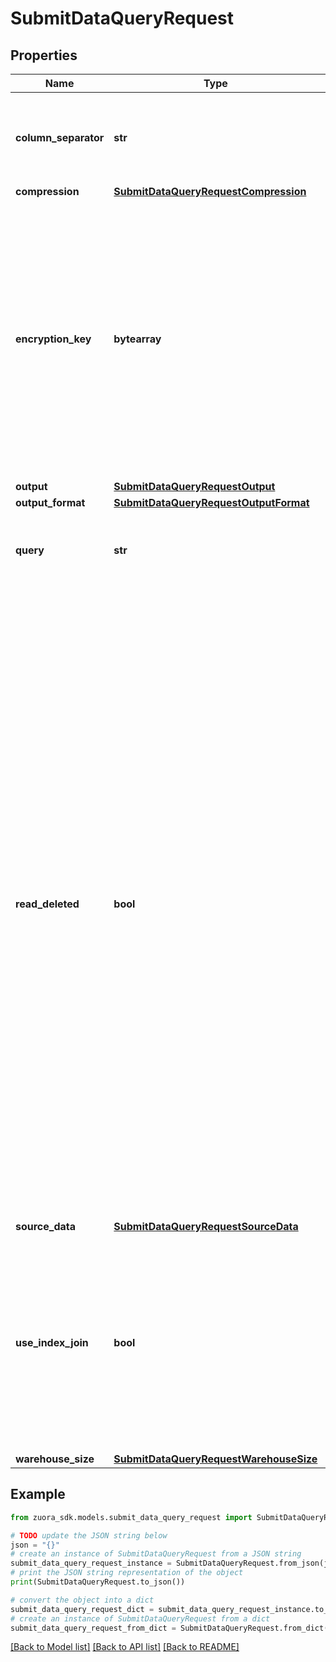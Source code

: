 # SubmitDataQueryRequest


## Properties

Name | Type | Description | Notes
------------ | ------------- | ------------- | -------------
**column_separator** | **str** | The column separator. Only applicable if the &#x60;outputFormat&#x60; is &#x60;DSV&#x60;.  | [optional] 
**compression** | [**SubmitDataQueryRequestCompression**](SubmitDataQueryRequestCompression.md) |  | 
**encryption_key** | **bytearray** | Base-64 encoded public key of an RSA key-pair.   Note that Data Query only supports 1024-bit RSA keys.  If you set this field, Zuora encrypts the query results using the provided public key. You must use the corresponding private key to decrypt the query results.  | [optional] 
**output** | [**SubmitDataQueryRequestOutput**](SubmitDataQueryRequestOutput.md) |  | 
**output_format** | [**SubmitDataQueryRequestOutputFormat**](SubmitDataQueryRequestOutputFormat.md) |  | 
**query** | **str** | The query to perform. See [SQL Queries in Data Query](https://knowledgecenter.zuora.com/DC_Developers/BA_Data_Query/BA_SQL_Queries_in_Data_Query) for more information.  | 
**read_deleted** | **bool** | Indicates whether the query will retrieve only the deleted record. If &#x60;readDeleted&#x60; is set to &#x60;false&#x60; or it is not included in the request body, the query will retrieve only the non-deleted records. If it is set to &#x60;true&#x60;, only the deleted records will be retrieved.  If you select the &#x60;deleted&#x60; column in the &#x60;query&#x60; field, both non-deleted and deleted records will be retrieved regardless of the value in the &#x60;readDeleted&#x60; field.  Note that Data Query is subject to Zuora Data Retention Policy. The retention period of deleted data is 30 days. You can only retrieve deleted data for 30 days through Data Query.  | [optional] [default to False]
**source_data** | [**SubmitDataQueryRequestSourceData**](SubmitDataQueryRequestSourceData.md) |  | [optional] 
**use_index_join** | **bool** | Indicates whether to use Index Join. Index join is useful when you have a specific reference value in your WHERE clause to index another large table by. See [Use Index Join](https://knowledgecenter.zuora.com/DC_Developers/BA_Data_Query/Best_practices_of_Data_Query#Use_Index_Join) for more information. | [optional] 
**warehouse_size** | [**SubmitDataQueryRequestWarehouseSize**](SubmitDataQueryRequestWarehouseSize.md) |  | [optional] 

## Example

```python
from zuora_sdk.models.submit_data_query_request import SubmitDataQueryRequest

# TODO update the JSON string below
json = "{}"
# create an instance of SubmitDataQueryRequest from a JSON string
submit_data_query_request_instance = SubmitDataQueryRequest.from_json(json)
# print the JSON string representation of the object
print(SubmitDataQueryRequest.to_json())

# convert the object into a dict
submit_data_query_request_dict = submit_data_query_request_instance.to_dict()
# create an instance of SubmitDataQueryRequest from a dict
submit_data_query_request_from_dict = SubmitDataQueryRequest.from_dict(submit_data_query_request_dict)
```
[[Back to Model list]](../README.md#documentation-for-models) [[Back to API list]](../README.md#documentation-for-api-endpoints) [[Back to README]](../README.md)



